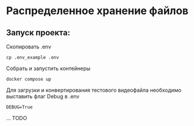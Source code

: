 # Распределенное хранение файлов


## Запуск проекта:

Скопировать .env
```
cp .env_example .env
```

Собрать и запустить контейнеры
```
docker compose up
```


Для загрузки и конвертирования тестового видеофайла необходимо выставить флаг Debug в .env
```
DEBUG=True
```

... TODO
